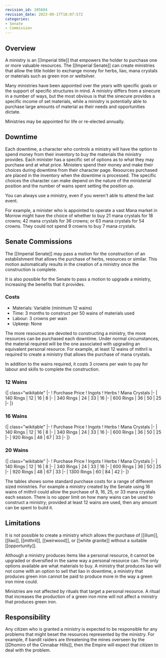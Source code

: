 ```yaml
---
revision_id: 105684
revision_date: 2023-09-17T18:07:57Z
categories:
- Senate
- Commission
---
```


## Overview
A ministry is an [[Imperial title]] that empowers the holder to purchase one or more valuable resources. The [[Imperial Senate]] can create ministries that allow the title holder to exchange money for herbs, liao, mana crystals or materials such as green iron or weltsilver.

Many ministries have been appointed over the years with specific goals or the support of specific structures in mind. A ministry differs from a sinecure in a number of ways, but the most obvious is that the sinecure provides a specific income of set materials, while a ministry is potentially able to purchase large amounts of material as their needs and opportunities dictate.

Ministries may be appointed for life or re-elected annually.

## Downtime
Each downtime, a character who controls a ministry will have the option to spend money from their inventory to buy the materials the ministry provides. Each minister has a specific set of options as to what they may purchase and at what price. Ministers spend their money and make their choices during downtime from their character page. Resources purchased are placed in the inventory when the downtime is processed. The specific choices the character can make depend on the nature of the ministerial position and the number of wains spent setting the position up.

You can always use a ministry, even if you weren't able to attend the last event.

For example, a minister who is appointed to operate a vast Mana market in Morrow might have the choice of whether to buy 21 mana crystals for 18 crowns; 42 mana crystals for 36 crowns; or 63 mana crystals for 54 crowns. They could not spend 9 crowns to buy 7 mana crystals.

## Senate Commissions
The [[Imperial Senate]] may pass a motion for the construction of an establishment that allows the purchase of herbs, resources or similar. This motion automatically results in the creation of a ministry once the construction is complete.

It is also possible for the Senate to pass a motion to upgrade a ministry, increasing the benefits that it provides.

### Costs
* Materials: Variable (minimum 12 wains)
* Time: 3 months to construct per 50 wains of materials used
* Labour: 3 crowns per wain
* Upkeep: None

The more resources are devoted to constructing a ministry, the more resources can be purchased each downtime. Under normal circumstances, the material required will be the one associated with upgrading an equivalent personal resource. For example, at least 12 wains of mithril is required to create a ministry that allows the purchase of mana crystals.

In addition to the wains required, it costs 3 crowns per wain to pay for labour and skills to complete the construction.

### 12 Wains
{| class="wikitable"
|-
! Purchase Price
! Ingots
! Herbs
! Mana Crystals
|-
| 140 Rings
| 12
| 16
| 8
|-
| 340 Rings
| 24
| 33
| 16
|-
| 600 Rings
| 36
| 50
| 25
|-
|}

### 16 Wains
{| class="wikitable"
|-
! Purchase Price
! Ingots
! Herbs
! Mana Crystals
|-
| 140 Rings
| 12
| 16
| 8
|-
| 340 Rings
| 24
| 33
| 16
|-
| 600 Rings
| 36
| 50
| 25
|-
| 920 Rings
| 48
| 67
| 33
|-
|}

### 20 Wains
{| class="wikitable"
|-
! Purchase Price
! Ingots
! Herbs
! Mana Crystals
|-
| 140 Rings
| 12
| 16
| 8
|-
| 340 Rings
| 24
| 33
| 16
|-
| 600 Rings
| 36
| 50
| 25
|-
| 920 Rings
| 48
| 67
| 33
|-
| 1300 Rings
| 60
| 84
| 42
|-
|}

The tables shows some standard purchase costs for a range of different sized ministries. For example a ministry created by the Senate using 16 wains of mithril could allow the purchase of 8, 16, 25, or 33 mana crystals each season. There is no upper limit on how many wains can be used to construct a ministry; provided at least 12 wains are used, then any amount can be spent to build it.

## Limitations
It is not possible to create a ministry which allows the purchase of [[ilium]], [[liao]], [[mithril]], [[weirwood]], or [[white granite]] without a suitable [[opportunity]].

Although a ministry produces items like a personal resource, it cannot be upgraded or diversified in the same way a personal resource can. The only options available are what materials to buy. A ministry that produces liao will not come with an option to sell that liao in downtime, a ministry that produces green iron cannot be paid to produce more in the way a green iron mine could.

Ministries are not affected by rituals that target a personal resource. A ritual that increases the production of a green iron mine will not affect a ministry that produces green iron.

## Responsibility
Any citizen who is granted a ministry is expected to be responsible for any problems that might beset the resources represented by the ministry. For example, if bandit raiders are threatening the mines overseen by the [[Dhomiro of the Cinnabar Hills]], then the Empire will expect that citizen to deal with the problem.


